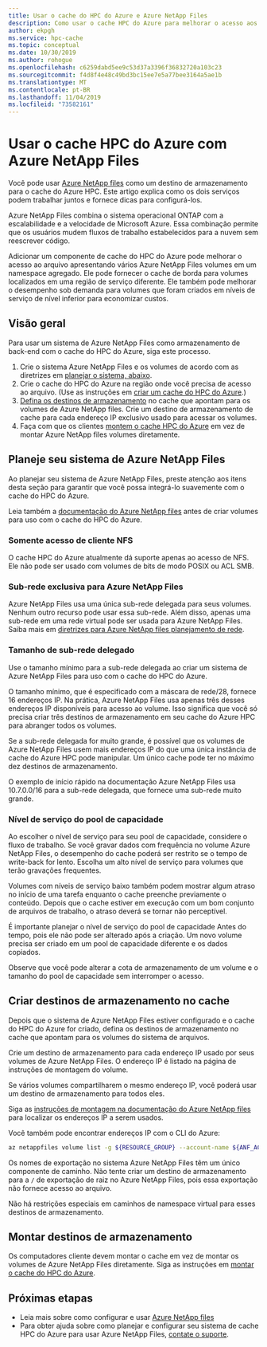 ```yaml
---
title: Usar o cache do HPC do Azure e Azure NetApp Files
description: Como usar o cache HPC do Azure para melhorar o acesso aos dados armazenados com o Azure NetApp Files
author: ekpgh
ms.service: hpc-cache
ms.topic: conceptual
ms.date: 10/30/2019
ms.author: rohogue
ms.openlocfilehash: c6259dabd5ee9c53d37a3396f36832720a103c23
ms.sourcegitcommit: f4d8f4e48c49bd3bc15ee7e5a77bee3164a5ae1b
ms.translationtype: MT
ms.contentlocale: pt-BR
ms.lasthandoff: 11/04/2019
ms.locfileid: "73582161"
---
```

# <a name="use-azure-hpc-cache-with-azure-netapp-files"></a>Usar o cache HPC do Azure com Azure NetApp Files

Você pode usar [Azure NetApp files](https://azure.microsoft.com/services/netapp/) como um destino de armazenamento para o cache do Azure HPC. Este artigo explica como os dois serviços podem trabalhar juntos e fornece dicas para configurá-los.

Azure NetApp Files combina o sistema operacional ONTAP com a escalabilidade e a velocidade de Microsoft Azure. Essa combinação permite que os usuários mudem fluxos de trabalho estabelecidos para a nuvem sem reescrever código.

Adicionar um componente de cache do HPC do Azure pode melhorar o acesso ao arquivo apresentando vários Azure NetApp Files volumes em um namespace agregado. Ele pode fornecer o cache de borda para volumes localizados em uma região de serviço diferente. Ele também pode melhorar o desempenho sob demanda para volumes que foram criados em níveis de serviço de nível inferior para economizar custos.

## <a name="overview"></a>Visão geral

Para usar um sistema de Azure NetApp Files como armazenamento de back-end com o cache do HPC do Azure, siga este processo.

1. Crie o sistema Azure NetApp Files e os volumes de acordo com as diretrizes em [planejar o sistema, abaixo](#plan-your-azure-netapp-files-system).
1. Crie o cache do HPC do Azure na região onde você precisa de acesso ao arquivo. (Use as instruções em [criar um cache do HPC do Azure](hpc-cache-create.md).)
1. [Defina os destinos de armazenamento](#create-storage-targets-in-the-cache) no cache que apontam para os volumes de Azure NetApp files. Crie um destino de armazenamento de cache para cada endereço IP exclusivo usado para acessar os volumes.
1. Faça com que os clientes [montem o cache HPC do Azure](#mount-storage-targets) em vez de montar Azure NetApp files volumes diretamente.

## <a name="plan-your-azure-netapp-files-system"></a>Planeje seu sistema de Azure NetApp Files

Ao planejar seu sistema de Azure NetApp Files, preste atenção aos itens desta seção para garantir que você possa integrá-lo suavemente com o cache do HPC do Azure.

Leia também a [documentação do Azure NetApp files](../azure-netapp-files/index.yml) antes de criar volumes para uso com o cache do HPC do Azure.

### <a name="nfs-client-access-only"></a>Somente acesso de cliente NFS

O cache HPC do Azure atualmente dá suporte apenas ao acesso de NFS. Ele não pode ser usado com volumes de bits de modo POSIX ou ACL SMB.

### <a name="exclusive-subnet-for-azure-netapp-files"></a>Sub-rede exclusiva para Azure NetApp Files

Azure NetApp Files usa uma única sub-rede delegada para seus volumes. Nenhum outro recurso pode usar essa sub-rede. Além disso, apenas uma sub-rede em uma rede virtual pode ser usada para Azure NetApp Files. Saiba mais em [diretrizes para Azure NetApp files planejamento de rede](../azure-netapp-files/azure-netapp-files-network-topologies.md).

### <a name="delegated-subnet-size"></a>Tamanho de sub-rede delegado

Use o tamanho mínimo para a sub-rede delegada ao criar um sistema de Azure NetApp Files para uso com o cache do HPC do Azure.

O tamanho mínimo, que é especificado com a máscara de rede/28, fornece 16 endereços IP. Na prática, Azure NetApp Files usa apenas três desses endereços IP disponíveis para acesso ao volume. Isso significa que você só precisa criar três destinos de armazenamento em seu cache do Azure HPC para abranger todos os volumes.

Se a sub-rede delegada for muito grande, é possível que os volumes de Azure NetApp Files usem mais endereços IP do que uma única instância de cache do Azure HPC pode manipular. Um único cache pode ter no máximo dez destinos de armazenamento.

O exemplo de início rápido na documentação Azure NetApp Files usa 10.7.0.0/16 para a sub-rede delegada, que fornece uma sub-rede muito grande.

### <a name="capacity-pool-service-level"></a>Nível de serviço do pool de capacidade

Ao escolher o nível de serviço para seu pool de capacidade, considere o fluxo de trabalho. Se você gravar dados com frequência no volume Azure NetApp Files, o desempenho do cache poderá ser restrito se o tempo de write-back for lento. Escolha um alto nível de serviço para volumes que terão gravações frequentes.

Volumes com níveis de serviço baixo também podem mostrar algum atraso no início de uma tarefa enquanto o cache preenche previamente o conteúdo. Depois que o cache estiver em execução com um bom conjunto de arquivos de trabalho, o atraso deverá se tornar não perceptível.

É importante planejar o nível de serviço do pool de capacidade Antes do tempo, pois ele não pode ser alterado após a criação. Um novo volume precisa ser criado em um pool de capacidade diferente e os dados copiados.

Observe que você pode alterar a cota de armazenamento de um volume e o tamanho do pool de capacidade sem interromper o acesso.

## <a name="create-storage-targets-in-the-cache"></a>Criar destinos de armazenamento no cache

Depois que o sistema de Azure NetApp Files estiver configurado e o cache do HPC do Azure for criado, defina os destinos de armazenamento no cache que apontam para os volumes do sistema de arquivos.

Crie um destino de armazenamento para cada endereço IP usado por seus volumes de Azure NetApp Files. O endereço IP é listado na página de instruções de montagem do volume.

Se vários volumes compartilharem o mesmo endereço IP, você poderá usar um destino de armazenamento para todos eles.  

Siga as [instruções de montagem na documentação do Azure NetApp files](../azure-netapp-files/azure-netapp-files-mount-unmount-volumes-for-virtual-machines.md) para localizar os endereços IP a serem usados.

Você também pode encontrar endereços IP com o CLI do Azure:

```bash
az netappfiles volume list -g ${RESOURCE_GROUP} --account-name ${ANF_ACCOUNT} --pool-name ${POOL} --query "[].mountTargets[].ipAddress" | grep -Ee '[0-9]+[.][0-9]+[.][0-9]+[.][0-9]+' | tr -d '"' | tr -d , | sort | uniq
```

Os nomes de exportação no sistema Azure NetApp Files têm um único componente de caminho. Não tente criar um destino de armazenamento para a ``/`` de exportação de raiz no Azure NetApp Files, pois essa exportação não fornece acesso ao arquivo.

Não há restrições especiais em caminhos de namespace virtual para esses destinos de armazenamento.

## <a name="mount-storage-targets"></a>Montar destinos de armazenamento

Os computadores cliente devem montar o cache em vez de montar os volumes de Azure NetApp Files diretamente. Siga as instruções em [montar o cache do HPC do Azure](hpc-cache-mount.md).

## <a name="next-steps"></a>Próximas etapas

* Leia mais sobre como configurar e usar [Azure NetApp files](../azure-netapp-files/index.yml)
* Para obter ajuda sobre como planejar e configurar seu sistema de cache HPC do Azure para usar Azure NetApp Files, [contate o suporte](hpc-cache-support-ticket.md).
